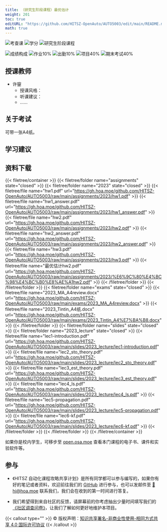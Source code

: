 ```yaml
---
title: （研究生阶段课程）最优估计
weight: 201
toc: true
editURL: "https://github.com/HITSZ-OpenAuto/AUTO5003/edit/main/README.md"
math: true
---
```


<!--
1. 通过 [Shields.io](https://shields.io/) 生成如下的徽章，标注课程的基本信息。
2. 请根据课程的具体内容增删仓库的子文件夹。子文件夹建议使用小写英文，并且添加 README.md。
3. 关于课程的描述可以不止以下几个方面，酌情增删。
4. hoa.moe 生成本课程对应页面后，请将页面链接复制到 GitHub 仓库的 About/Website 中。
5. 可以在 GitHub 页面的 About/Topics 中为课程添加话题名称。
-->

![考查课](https://img.shields.io/badge/%E8%80%83%E6%9F%A5%E8%AF%BE-green)
![学分](https://img.shields.io/badge/%E5%AD%A6%E5%88%86-2-moccasin)
![研究生阶段课程](https://img.shields.io/badge/研究生阶段课程-lightskyblue)

![成绩构成](https://img.shields.io/badge/%E6%88%90%E7%BB%A9%E6%9E%84%E6%88%90-gold)
![作业10%](https://img.shields.io/badge/作业-10%25-wheat)
![出勤10%](https://img.shields.io/badge/出勤-10%25-wheat)
![项目40%](https://img.shields.io/badge/项目-40%25-wheat)
![期末考试40%](https://img.shields.io/badge/%E6%9C%9F%E6%9C%AB%E8%80%83%E8%AF%95-40%25-wheat)


## 授课教师

- 许鋆
  - 授课风格：
  - 听课建议：
  - ……

## 关于考试

可带一张A4纸。

## 学习建议

## 资料下载

{{< filetree/container >}}
  {{< filetree/folder name="assignments" state="closed" >}}
  {{< filetree/folder name="2023" state="closed" >}}
    {{< filetree/file name="hw1.pdf" url="https://gh.hoa.moe/github.com/HITSZ-OpenAuto/AUTO5003/raw/main/assignments/2023/hw1.pdf" >}}
    {{< filetree/file name="hw1_answer.pdf" url="https://gh.hoa.moe/github.com/HITSZ-OpenAuto/AUTO5003/raw/main/assignments/2023/hw1_answer.pdf" >}}
    {{< filetree/file name="hw2.pdf" url="https://gh.hoa.moe/github.com/HITSZ-OpenAuto/AUTO5003/raw/main/assignments/2023/hw2.pdf" >}}
    {{< filetree/file name="hw2_answer.pdf" url="https://gh.hoa.moe/github.com/HITSZ-OpenAuto/AUTO5003/raw/main/assignments/2023/hw2_answer.pdf" >}}
    {{< filetree/file name="hw3.pdf" url="https://gh.hoa.moe/github.com/HITSZ-OpenAuto/AUTO5003/raw/main/assignments/2023/hw3.pdf" >}}
    {{< filetree/file name="最优估计hw2.pdf" url="https://gh.hoa.moe/github.com/HITSZ-OpenAuto/AUTO5003/raw/main/assignments/2023/%E6%9C%80%E4%BC%98%E4%BC%B0%E8%AE%A1hw2.pdf" >}}
  {{< /filetree/folder >}}
  {{< /filetree/folder >}}
  {{< filetree/folder name="exams" state="closed" >}}
    {{< filetree/file name="2023_MA_A4review.docx" url="https://gh.hoa.moe/github.com/HITSZ-OpenAuto/AUTO5003/raw/main/exams/2023_MA_A4review.docx" >}}
    {{< filetree/file name="2023_Tintin_A4纸.docx" url="https://gh.hoa.moe/github.com/HITSZ-OpenAuto/AUTO5003/raw/main/exams/2023_Tintin_A4%E7%BA%B8.docx" >}}
  {{< /filetree/folder >}}
  {{< filetree/folder name="slides" state="closed" >}}
  {{< filetree/folder name="2023_lecture" state="closed" >}}
    {{< filetree/file name="lec1-introduction.pdf" url="https://gh.hoa.moe/github.com/HITSZ-OpenAuto/AUTO5003/raw/main/slides/2023_lecture/lec1-introduction.pdf" >}}
    {{< filetree/file name="lec2_sto_theory.pdf" url="https://gh.hoa.moe/github.com/HITSZ-OpenAuto/AUTO5003/raw/main/slides/2023_lecture/lec2_sto_theory.pdf" >}}
    {{< filetree/file name="lec3_est_theory.pdf" url="https://gh.hoa.moe/github.com/HITSZ-OpenAuto/AUTO5003/raw/main/slides/2023_lecture/lec3_est_theory.pdf" >}}
    {{< filetree/file name="lec4_ls.pdf" url="https://gh.hoa.moe/github.com/HITSZ-OpenAuto/AUTO5003/raw/main/slides/2023_lecture/lec4_ls.pdf" >}}
    {{< filetree/file name="lec5-propagation.pdf" url="https://gh.hoa.moe/github.com/HITSZ-OpenAuto/AUTO5003/raw/main/slides/2023_lecture/lec5-propagation.pdf" >}}
    {{< filetree/file name="lec6-kf.pdf" url="https://gh.hoa.moe/github.com/HITSZ-OpenAuto/AUTO5003/raw/main/slides/2023_lecture/lec6-kf.pdf" >}}
  {{< /filetree/folder >}}
  {{< /filetree/folder >}}
{{< /filetree/container >}}

如果你是校内学生，可移步至 <a href='https://open.osa.moe/openauto/AUTO5003'>open.osa.moe</a> 查看本门课程的电子书、课件和实验软件等。

## 参与

- 《HITSZ 自动化课程攻略共享计划》是所有同学都可以参与编写的，如果你有好的笔记或者资料，欢迎前往我们的 [GitHub](https://github.com/HITSZ-OpenAuto) 进行参与，也可以发邮件至 [📮hi@hoa.moe](mailto:hi@hoa.moe) 联系我们，我们会在收到的第一时间进行答复。

- 我们希望得到来自社区的反馈，请屏幕前的你考虑抽出少量时间填写我们的[《社区调查问卷》](https://forms.office.com/r/CHTPkzFjY8)，让我们了解如何更好地维护本项目。

{{< callout type="" >}}
  © 版权声明：[知识共享署名-非商业性使用-相同方式共享 4.0 国际许可协议](https://creativecommons.org/licenses/by-nc-sa/4.0/)
{{< /callout >}}
